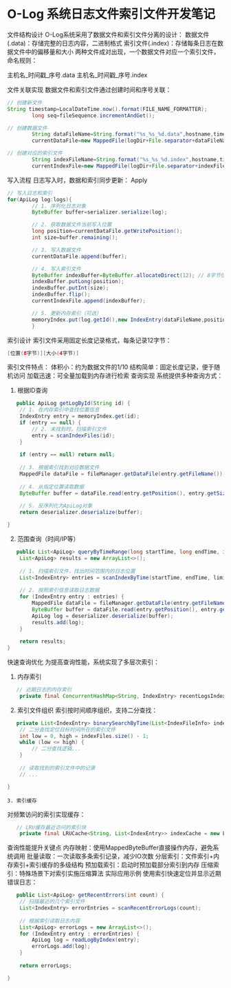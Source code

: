 # O-Log 系统日志文件索引文件开发笔记

文件结构设计
O-Log系统采用了数据文件和索引文件分离的设计：
数据文件(.data)：存储完整的日志内容，二进制格式
索引文件(.index)：存储每条日志在数据文件中的偏移量和大小
两种文件成对出现，一个数据文件对应一个索引文件，命名规则：

主机名_时间戳_序号.data
主机名_时间戳_序号.index

文件关联实现
数据文件和索引文件通过创建时间和序号关联：

```java
// 创建新文件
String timestamp=LocalDateTime.now().format(FILE_NAME_FORMATTER);
        long seq=fileSequence.incrementAndGet();

// 创建数据文件
        String dataFileName=String.format("%s_%s_%d.data",hostname,timestamp,seq);
        currentDataFile=new MappedFile(logDir+File.separator+dataFileName,FILE_SIZE);

// 创建对应的索引文件
        String indexFileName=String.format("%s_%s_%d.index",hostname,timestamp,seq);
        currentIndexFile=new MappedFile(logDir+File.separator+indexFileName,FILE_SIZE/10);
```

写入流程
日志写入时，数据和索引同步更新：
Apply

```java
// 写入日志和索引
for(ApiLog log:logs){
        // 1. 序列化日志对象
        ByteBuffer buffer=serializer.serialize(log);

        // 2. 获取数据文件当前写入位置
        long position=currentDataFile.getWritePosition();
        int size=buffer.remaining();

        // 3. 写入数据文件
        currentDataFile.append(buffer);

        // 4. 写入索引文件
        ByteBuffer indexBuffer=ByteBuffer.allocateDirect(12); // 8字节位置 + 4字节大小
        indexBuffer.putLong(position);
        indexBuffer.putInt(size);
        indexBuffer.flip();
        currentIndexFile.append(indexBuffer);

        // 5. 更新内存索引（可选）
        memoryIndex.put(log.getId(),new IndexEntry(dataFileName,position,size));
        }
```

索引设计
索引文件采用固定长度记录格式，每条记录12字节：

```java
[位置(8字节)][大小(4字节)]
```

索引文件特点：
体积小：约为数据文件的1/10
结构简单：固定长度记录，便于随机访问
加载迅速：可全量加载到内存进行检索
查询实现
系统提供多种查询方式：

1. 根据ID查询
```java
   public ApiLog getLogById(String id) {
    // 1. 在内存索引中查找位置信息
    IndexEntry entry = memoryIndex.get(id);
    if (entry == null) {
        // 2. 未找到时，扫描索引文件
        entry = scanIndexFiles(id);
    }
    
    if (entry == null) return null;
    
    // 3. 根据索引找到对应数据文件
    MappedFile dataFile = fileManager.getDataFile(entry.getFileName());
    
    // 4. 从指定位置读取数据
    ByteBuffer buffer = dataFile.read(entry.getPosition(), entry.getSize());
    
    // 5. 反序列化为ApiLog对象
    return deserializer.deserialize(buffer);

}
```

2. 范围查询（时间/IP等）
```java
   public List<ApiLog> queryByTimeRange(long startTime, long endTime, int limit) {
    List<ApiLog> results = new ArrayList<>();
    
    // 1. 扫描索引文件，找出时间范围内的日志位置
    List<IndexEntry> entries = scanIndexByTime(startTime, endTime, limit);
    
    // 2. 按照索引信息读取日志数据
    for (IndexEntry entry : entries) {
        MappedFile dataFile = fileManager.getDataFile(entry.getFileName());
        ByteBuffer buffer = dataFile.read(entry.getPosition(), entry.getSize());
        ApiLog log = deserializer.deserialize(buffer);
        results.add(log);
    }
    
    return results;
}

```
快速查询优化
为提高查询性能，系统实现了多层次索引：

1. 内存索引
```java
   // 近期日志的内存索引
    private final ConcurrentHashMap<String, IndexEntry> recentLogsIndex = new ConcurrentHashMap<>();
```
2. 索引文件组织
   索引按时间顺序组织，支持二分查找：
```java
   private List<IndexEntry> binarySearchByTime(List<IndexFileInfo> indexFiles, long targetTime) {
    // 二分查找定位目标时间所在的索引文件
    int low = 0, high = indexFiles.size() - 1;
    while (low <= high) {
        // 二分查找逻辑...
    }
    
    // 读取找到的索引文件中的记录
    // ...

}
```

    3. 索引缓存
   对频繁访问的索引实现缓存：
```java
   // LRU缓存最近访问的索引块
    private final LRUCache<String, List<IndexEntry>> indexCache = new LRUCache<>(100);
```
   查询性能提升关键点
   内存映射：使用MappedByteBuffer直接操作内存，避免系统调用
   批量读取：一次读取多条索引记录，减少IO次数
   分层索引：文件索引+内存索引+索引缓存的多级结构
   预加载索引：启动时预加载部分索引到内存
   压缩索引：特殊场景下对索引实施压缩算法
   实际应用示例
   使用索引快速定位并显示近期错误日志：
   
```java
   public List<ApiLog> getRecentErrors(int count) {
    // 扫描最近的几个索引文件
    List<IndexEntry> errorEntries = scanRecentErrorLogs(count);
    
    // 根据索引读取日志内容
    List<ApiLog> errorLogs = new ArrayList<>();
    for (IndexEntry entry : errorEntries) {
        ApiLog log = readLogByIndex(entry);
        errorLogs.add(log);
    }
    
    return errorLogs;

}   
```
